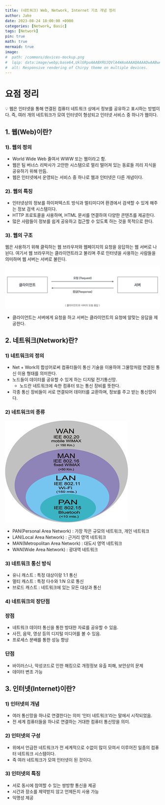 ```yaml
---
title: (네트워크) Web, Network, Internet 기초 개념 정리
author: Jake
date: 2023-08-24 18:00:00 +0900
categories: [Network, Basic]
tags: [Network]
pin: true
math: true
mermaid: true
image:
#  path: /commons/devices-mockup.png
#  lqip: data:image/webp;base64,UklGRpoAAABXRUJQVlA4WAoAAAAQAAAADwAABwAAQUxQSDIAAAARL0AmbZurmr57yyIiqE8oiG0bejIYEQTgqiDA9vqnsUSI6H+oAERp2HZ65qP/VIAWAFZQOCBCAAAA8AEAnQEqEAAIAAVAfCWkAALp8sF8rgRgAP7o9FDvMCkMde9PK7euH5M1m6VWoDXf2FkP3BqV0ZYbO6NA/VFIAAAA
#  alt: Responsive rendering of Chirpy theme on multiple devices.
---
```


# 요점 정리

<aside>
💡 웹은 인터넷을 통해 연결된 컴퓨터 네트워크 상에서 정보를 공유하고 표시하는 방법이다. 즉, 여러 개의 네트워크가 모여 인터넷이 형성되고 인터넷 서비스 중 하나가 웹이다.

</aside>

## 1. 웹(Web)이란?

### 1). 웹의 정의

- World Wide Web 줄여서 WWW 또는 웹이라고 함.
- 웹은 팀 버너스 리박사가 고안한 시스템으로 멀리 떨어져 있는 동료들 끼리 지식을 공유하기 위해 만듬.
- 웹은 인터넷에서 운영되는 서비스 중 하나로 웹과 인터넷은 다른 개념이다.

### 2). 웹의 특징

- 인터넷상의 정보를 하이퍼텍스트 방식과 멀티미디어 환경에서 검색할 수 있게 해주는 정보 검색 시스템이다.
- HTTP 프로토콜을 사용하며, HTML 문서를 연결하여 다양한 콘텐츠를 제공한다.
- 많은 사람들이 정보를 쉽게 공유하고 접근할 수 있도록 하는 것을 목적으로 한다.

### 3). 웹의 구조

웹은 사용하기 위해 클릭하는 웹 브라우저와 웹페이지의 요청을 응답하는 웹 서버로 나뉜다. 여기서 웹 브라우저는 클라이언트라고 불리며 주로 인터넷을 사용하는 사람들을 의미하며 웹 서버는 서버로 불린다.

![Client-Sever](./assets/0824/clinentToserver.png)

- 클라이언트는 서버에게 요청을 하고 서버는 클라이언트의 요청에 알맞는 응답을 제공한다.

## 2. 네트워크(Network)란?

### 1) 네트워크의 정의

- Net + Work의 합성어로써 컴퓨터들이 통신 기술을 이용하여 그물망처럼 연결된 통신 이용 형태를 의미한다.
- 노드들이 데이터를 공유할 수 있게 하는 디지털 전기통신망.
  - 노드란 네트워크에 속한 컴퓨터 또는 통신 장비를 뜻한다.
- 각종 통신 장비들이 서로 연결되어 데이터를 교환하며, 정보를 주고 받는 통신망이다.

### 2) 네트워크의 종류

![Network](./assets/0824/Network.png)

- PAN(Personal Area Network) : 가장 작은 규모의 네트워크, 개인 네트워크
- LAN(Local Area Network) : 근거리 영역 네트워크
- MAN(Metropolitan Area Network) : 대도시 영역 네트워크
- WAN(Wide Area Network) : 광대역 네트워크

### 3) 네트워크 통신 방식

- 유니 캐스트 : 특정 대상이랑 1:1 통신
- 멀티 캐스트 : 특정 다수와 1:N 으로 통신
- 브로드 캐스트 : 네트워크에 있는 모든 대상과 통신

### 4) 네트워크의 장단점

### 장점

- 네트워크 데이터 통신을 통한 방대한 자료를 공유할 수 있음.
- 사진, 음악, 영상 등의 디지털 미디어를 볼 수 있음.
- 프로세스 분배를 통한 성능 향상

### 단점

- 바이러스나, 악성코드로 인한 해킹으로 개정정보 유출 피해, 보안상의 문제
- 데이터 변조 가능

## 3. 인터넷(Internet)이란?

### 1) 인터넷의 개념

- 여러 통신망을 하나로 연결한다는 의미 ‘인터 네트워크’라는 말에서 시작되었음.
- 전 세계 컴퓨터들을 하나로 연결하는 거대한 컴퓨터 통신망을 의미.

### 2) 인터넷의 구성

- 위에서 언급한 네트워크가 전 세계적으로 수없이 많이 모여서 이루어진 일종의 컴퓨터 네트워크 시스템이다.
- 즉 여러 네트워크가 모여 인터넷이 된 것이다.

### 3) 인터넷의 특징

- 서로 동시에 참여할 수 있는 쌍방향 통신을 제공
- 시간과 장소를 제약받지 않고 언제든지 사용 가능
- 익명성 제공
